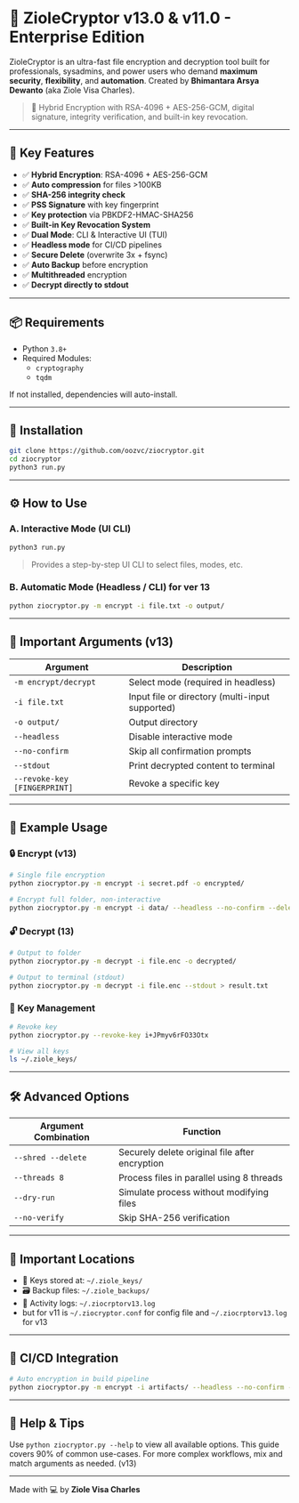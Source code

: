 # 🔐 ZioleCryptor v13.0 & v11.0 - Enterprise Edition

ZioleCryptor is an ultra-fast file encryption and decryption tool built for professionals, sysadmins, and power users who demand **maximum security**, **flexibility**, and **automation**.
Created by **Bhimantara Arsya Dewanto** (aka Ziole Visa Charles).

> 🧠 Hybrid Encryption with RSA-4096 + AES-256-GCM, digital signature, integrity verification, and built-in key revocation.

---

## 🚀 Key Features

- ✅ **Hybrid Encryption**: RSA-4096 + AES-256-GCM
- ✅ **Auto compression** for files >100KB
- ✅ **SHA-256 integrity check**
- ✅ **PSS Signature** with key fingerprint
- ✅ **Key protection** via PBKDF2-HMAC-SHA256
- ✅ **Built-in Key Revocation System**
- ✅ **Dual Mode**: CLI & Interactive UI (TUI)
- ✅ **Headless mode** for CI/CD pipelines
- ✅ **Secure Delete** (overwrite 3x + fsync)
- ✅ **Auto Backup** before encryption
- ✅ **Multithreaded** encryption
- ✅ **Decrypt directly to stdout**

---

## 📦 Requirements

- Python `3.8+`
- Required Modules:
  - `cryptography`
  - `tqdm`

If not installed, dependencies will auto-install.

---

## 🧠 Installation

```bash
git clone https://github.com/oozvc/ziocryptor.git
cd ziocryptor
python3 run.py
```

---

## ⚙️ How to Use

### A. Interactive Mode (UI CLI)
```bash
python3 run.py
```
> Provides a step-by-step UI CLI to select files, modes, etc.

### B. Automatic Mode (Headless / CLI) for ver 13
```bash
python ziocryptor.py -m encrypt -i file.txt -o output/
```

---

## 📌 Important Arguments (v13)

| Argument | Description |
|----------|-------------|
| `-m encrypt/decrypt` | Select mode (required in headless) |
| `-i file.txt` | Input file or directory (multi-input supported) |
| `-o output/` | Output directory |
| `--headless` | Disable interactive mode |
| `--no-confirm` | Skip all confirmation prompts |
| `--stdout` | Print decrypted content to terminal |
| `--revoke-key [FINGERPRINT]` | Revoke a specific key |

---

## 🧪 Example Usage

### 🔒 Encrypt (v13)
```bash
# Single file encryption
python ziocryptor.py -m encrypt -i secret.pdf -o encrypted/

# Encrypt full folder, non-interactive
python ziocryptor.py -m encrypt -i data/ --headless --no-confirm --delete
```

### 🔓 Decrypt (13)
```bash
# Output to folder
python ziocryptor.py -m decrypt -i file.enc -o decrypted/

# Output to terminal (stdout)
python ziocryptor.py -m decrypt -i file.enc --stdout > result.txt
```

### 🔑 Key Management
```bash
# Revoke key
python ziocryptor.py --revoke-key i+JPmyv6rFO33Otx

# View all keys
ls ~/.ziole_keys/
```

---

## 🛠️ Advanced Options

| Argument Combination | Function |
|----------------------|----------|
| `--shred --delete` | Securely delete original file after encryption |
| `--threads 8` | Process files in parallel using 8 threads |
| `--dry-run` | Simulate process without modifying files |
| `--no-verify` | Skip SHA-256 verification |

---

## 📂 Important Locations
- 🔐 Keys stored at: `~/.ziole_keys/`
- 🗃️ Backup files: `~/.ziole_backups/`
- 📄 Activity logs: `~/.ziocrptorv13.log`
- but for v11 is `~/.ziocryptor.conf` for config file and `~/.ziocrptorv13.log` for v13

---

## 🔁 CI/CD Integration
```bash
# Auto encryption in build pipeline
python ziocryptor.py -m encrypt -i artifacts/ --headless --no-confirm -o encrypted_artifacts/
```

---

## 🧭 Help & Tips

Use `python ziocryptor.py --help` to view all available options. This guide covers 90% of common use-cases. For more complex workflows, mix and match arguments as needed. (v13)

---

Made with 💻 by **Ziole Visa Charles**
